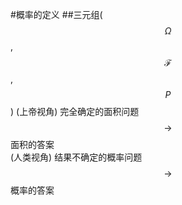 #概率的定义
##三元组($$\Omega$$, $$\mathcal{F}$$, $$P$$)
(上帝视角)    完全确定的面积问题         $$\rightarrow$$   面积的答案
<br>
(人类视角)    结果不确定的概率问题       $$\rightarrow$$     概率的答案
